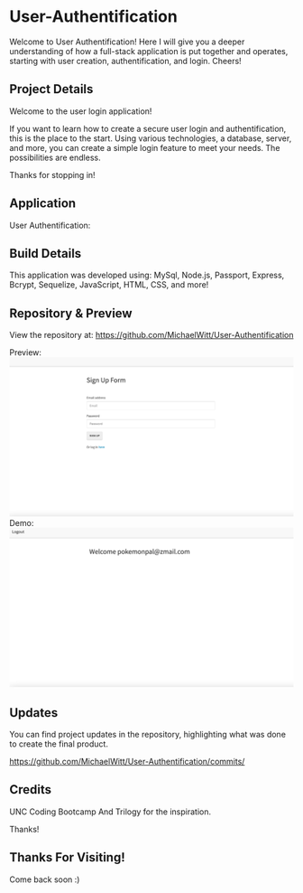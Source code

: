 # User-Authentification

Welcome to User Authentification! Here I will give you a deeper understanding of how a full-stack application is put together and operates, starting with user creation, authentification, and login. Cheers!

## Project Details

Welcome to the user login application!

If you want to learn how to create a secure user login and authentification, this is the place to the start. Using various technologies, a database, server, and more, you can create a simple login feature to meet your needs. The possibilities are endless.

Thanks for stopping in!

## Application

User Authentification:

## Build Details

This application was developed using: MySql, Node.js, Passport, Express, Bcrypt, Sequelize, JavaScript, HTML, CSS, and more!

## Repository & Preview

View the repository at: https://github.com/MichaelWitt/User-Authentification

Preview: ![Screenshot](./public/img/User-Authentification.png)
Demo: ![Screenshot](./public/img/Login-Demo.png)

## Updates

You can find project updates in the repository, highlighting what was done to create the final product.

https://github.com/MichaelWitt/User-Authentification/commits/

## Credits

UNC Coding Bootcamp And Trilogy for the inspiration.

Thanks!

## Thanks For Visiting!

Come back soon :)
